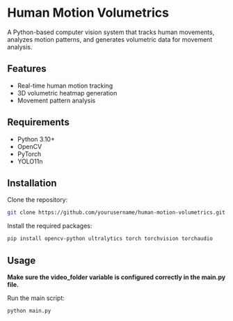 # Human Motion Volumetrics
A Python-based computer vision system that tracks human movements, analyzes motion patterns, and generates volumetric data for movement analysis.

## Features
- Real-time human motion tracking
- 3D volumetric heatmap generation
- Movement pattern analysis

## Requirements
- Python 3.10+
- OpenCV
- PyTorch
- YOLO11n

## Installation
Clone the repository:
```bash
git clone https://github.com/yourusername/human-motion-volumetrics.git
```
Install the required packages:
```bash
pip install opencv-python ultralytics torch torchvision torchaudio
```
## Usage
**Make sure the video_folder variable is configured correctly in the main.py file.**

Run the main script:
```bash
python main.py
```
